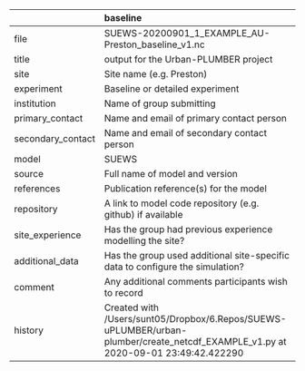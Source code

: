 |                   | baseline                                                                                                                          |
|:------------------|:----------------------------------------------------------------------------------------------------------------------------------|
| file              | SUEWS-20200901_1_EXAMPLE_AU-Preston_baseline_v1.nc                                                                                |
| title             | <Modelname> output for the Urban-PLUMBER project                                                                                  |
| site              | Site name (e.g. Preston)                                                                                                          |
| experiment        | Baseline or detailed experiment                                                                                                   |
| institution       | Name of group submitting                                                                                                          |
| primary_contact   | Name and email of primary contact person                                                                                          |
| secondary_contact | Name and email of secondary contact person                                                                                        |
| model             | SUEWS                                                                                                                             |
| source            | Full name of model and version                                                                                                    |
| references        | Publication reference(s) for the model                                                                                            |
| repository        | A link to model code repository (e.g. github) if available                                                                        |
| site_experience   | Has the group had previous experience modelling the site?                                                                         |
| additional_data   | Has the group used additional site-specific data to configure the simulation?                                                     |
| comment           | Any additional comments participants wish to record                                                                               |
| history           | Created with /Users/sunt05/Dropbox/6.Repos/SUEWS-uPLUMBER/urban-plumber/create_netcdf_EXAMPLE_v1.py at 2020-09-01 23:49:42.422290 |
